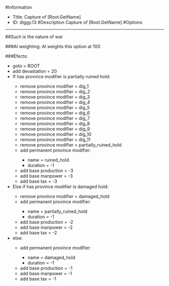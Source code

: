 #Information
 - Title: Capture of [Root.GetName]
 - ID: diggy.13
#Description
Capture of [Root.GetName]
#Options

___
##Such is the nature of war

###AI weighting:
AI weights this option at 100


###Efects:<ul><li>goto = ROOT</li><li>add devastation = 20</li><li>If has province modifier is partially ruined hold:</li><ul><li>remove province modifier = dig_1</li><li>remove province modifier = dig_2</li><li>remove province modifier = dig_3</li><li>remove province modifier = dig_4</li><li>remove province modifier = dig_5</li><li>remove province modifier = dig_6</li><li>remove province modifier = dig_7</li><li>remove province modifier = dig_8</li><li>remove province modifier = dig_9</li><li>remove province modifier = dig_10</li><li>remove province modifier = dig_11</li><li>remove province modifier = partially_ruined_hold</li><li>add permanent province modifier:</li><ul><li>name = ruined_hold</li><li>duration = -1</li></ul><li>add base production = -3</li><li>add base manpower = -3</li><li>add base tax = -3</li></ul><li>Else if has province modifier is damaged hold:</li><ul><li>remove province modifier = damaged_hold</li><li>add permanent province modifier:</li><ul><li>name = partially_ruined_hold</li><li>duration = -1</li></ul><li>add base production = -2</li><li>add base manpower = -2</li><li>add base tax = -2</li></ul><li>else:</li><ul><li>add permanent province modifier:</li><ul><li>name = damaged_hold</li><li>duration = -1</li></ul><li>add base production = -1</li><li>add base manpower = -1</li><li>add base tax = -1</li></ul></ul>
